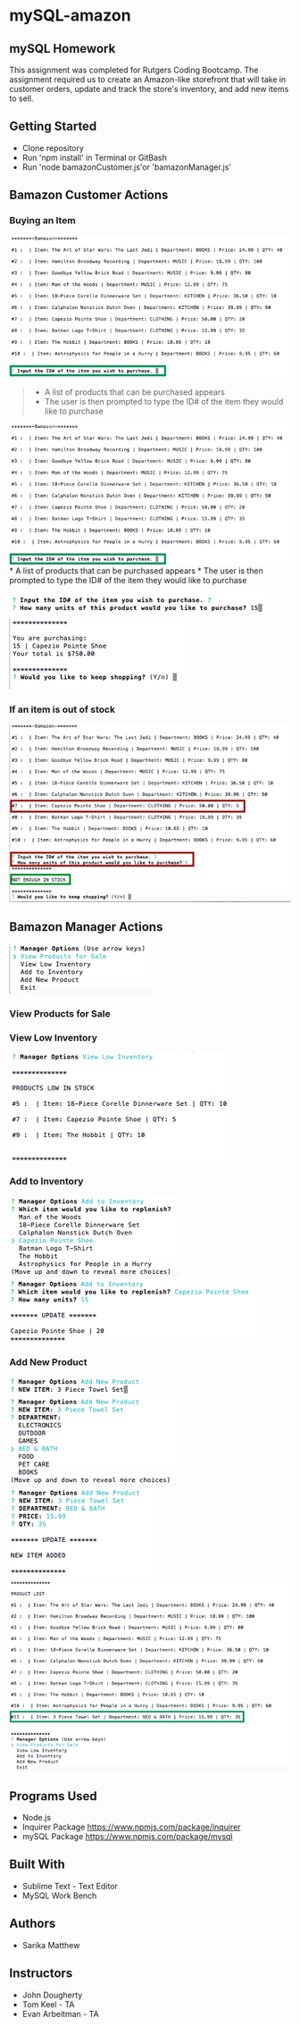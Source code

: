 # mySQL-amazon

## mySQL Homework

This assignment was completed for Rutgers Coding Bootcamp. 
The assignment required us to create an Amazon-like storefront that will take in customer orders, update and track the store's inventory, and add new items to sell. 

## Getting Started
  * Clone repository
  * Run 'npm install' in Terminal or GitBash
  * Run 'node bamazonCustomer.js'or 'bamazonManager.js'
 
## Bamazon Customer Actions
### Buying an Item
![Screen shot](./screenshots/Customer1.png)
> - A list of products that can be purchased appears
> - The user is then prompted to type the ID# of the item they would like to purchase
     
<img src="./screenshots/Customer1.png"
     alt="Product list for customer" align="center"/>
     * A list of products that can be purchased appears
     * The user is then prompted to type the ID# of the item they would like to purchase
     
<img src="./screenshots/Customer2.png"
     alt="Customer input"/>
<img src="./screenshots/Customer3.png"
     alt="Customer receipt"/>

### If an item is out of stock
<img src="./screenshots/Customer4.png"
     alt="Customer's requested item out of stock"/>

## Bamazon Manager Actions
<img src="./screenshots/Manager1.png"
     alt="Manager's list of options"/>
### View Products for Sale

### View Low Inventory
<img src="./screenshots/Manager2.png"
     alt="List showing items with less than 15 units in stock"/>
### Add to Inventory
<img src="./screenshots/Manager3.png"
     alt="Manager picks which item to add more units"/>
<img src="./screenshots/Manager4.png"
     alt="Requested number of units are added"/>
### Add New Product
<img src="./screenshots/Manager5.png"
     alt="Manager types in a new product"/>
<img src="./screenshots/Manager6.png"
     alt="Select department to add item"/>
<img src="./screenshots/Manager7.png"
     alt="Give price and quantity information"/>
<img src="./screenshots/Manager8.png"
     alt="Product list updated"/>

## Programs Used
- Node.js
- Inquirer Package https://www.npmjs.com/package/inquirer
- mySQL Package https://www.npmjs.com/package/mysql

## Built With
- Sublime Text - Text Editor
- MySQL Work Bench

## Authors
- Sarika Matthew

## Instructors
- John Dougherty
- Tom Keel - TA
- Evan Arbeitman - TA
